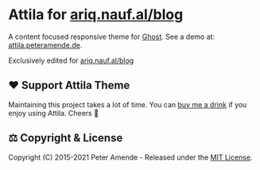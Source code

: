 # Attila for [ariq.nauf.al/blog](https://ariq.nauf.al/blog)

A content focused responsive theme for [Ghost](https://github.com/tryghost/ghost/). See a demo at: [attila.peteramende.de](https://attila.peteramende.de/).

Exclusively edited for [ariq.nauf.al/blog](https://ariq.nauf.al/blog)

## ♥️ Support Attila Theme

Maintaining this project takes a lot of time. You can [buy me a drink](https://paypal.me/zutrinken) if you enjoy using Attila. Cheers 🍻


## ⚖️ Copyright & License

Copyright (C) 2015-2021 Peter Amende - Released under the [MIT License](https://github.com/zutrinken/attila/blob/master/LICENSE).
